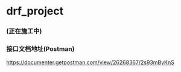 # drf_project

### __(正在施工中)__

### 接口文档地址(Postman)
https://documenter.getpostman.com/view/26268367/2s93mByKnS

